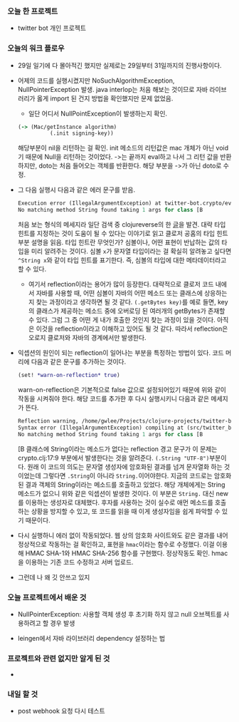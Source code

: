 ### 오늘 한 프로젝트

- twitter bot 개인 프로젝트



### 오늘의 워크 플로우

- 29일 일기에 다 몰아적긴 했지만 실제로는 29일부터 31일까지의 진행사항이다.

- 어제의 코드를 실행시켰지만 NoSuchAlgorithmException, NullPointerException 발생. java interlop는 처음 해보는 것이므로 자바 라이브러리가 옳게 import 된 건지 방법을 확인했지만 문제 없었음.

  - 일단 어디서 NullPointException이 발생하는지 확인.


  ```clojure
  (-> (Mac/getInstance algorithm)
            (.init signing-key))
  ```

  해당부분이 nil을 리턴하는 걸 확인. init 메소드의 리턴값은 mac 개체가 아닌 void기 때문에 Null을 리턴하는 것이었다. ->는 끝까지 eval하고 나서 그 리턴 값을 반환하지만, doto는 처음 들어오는 객체를 반환한다. 해당 부분을 ->가 아닌 doto로 수정. 

- 그 다음 실행시 다음과 같은 에러 문구를 받음.

  ```clojure
  Execution error (IllegalArgumentException) at twitter-bot.crypto/eval14660 (crypto.clj:11).
  No matching method String found taking 1 args for class [B
  ```

  처음 보는 형식의 메세지라 일단 검색 중 clojureverse의 한 [글](https://clojureverse.org/t/weird-java-interop-issues/4395/9)을 발견. 대략 타입 힌트를 지정하는 것이 도움이 될 수 있다는 이야기로 읽고 클로저 공홈의 타입 힌트 부분 설명을 읽음. 타입 힌트란 무엇인가? 심볼이나, 어떤 표현이 반납하는 값의 타입을 미리 알려주는 것이다. 심볼 `x`가 문자열 타입이라는 걸 확실히 알려놓고 싶다면 `^String x`와 같이 타입 힌트를 표기한다. 즉, 심볼의 타입에 대한 메타데이터라고 할 수 있다.

  - 여기서 reflection이라는 용어가 많이 등장한다. 대략적으로 클로저 코드 내에서 자바를 사용할 때, 어떤 심볼이 자바의 어떤 메소드 또는 클래스에 상응하는지 찾는 과정이라고 생각하면 될 것 같다. `(.getBytes key)`를 예로 들면, key의 클래스가 제공하는 메소드 중에 오버로딩 된 여러개의 getBytes가 존재할 수 있다. 그럼 그 중 어떤 게 내가 호출한 것인지 찾는 과정이 있을 것이다. 아직은 이것을 reflection이라고 이해하고 있어도 될 것 같다. 따라서 reflection은 오로지 클로저와 자바의 경계에서만 발생한다.   

- 익셉션의 원인이 되는 reflection이 일어나는 부분을 특정하는 방법이 있다. 코드 머리에 다음과 같은 문구를 추가하는 것이다.

  ```clojure
  (set! *warn-on-reflection* true)
  ```

  warn-on-reflection은 기본적으로 false 값으로 설정되어있기 때문에 위와 같이 작동을 시켜줘야 한다. 해당 코드를 추가한 후 다시 실행시키니 다음과 같은 메세지가 뜬다.

  ```clojure
  Reflection warning, /home/gwlee/Projects/clojure-projects/twitter-bot/src/twitter_bot/crypto.clj:17:9 - call to method String on [B can't be resolved (no such method).
  Syntax error (IllegalArgumentException) compiling at (src/twitter_bot/crypto.clj:7:1).
  No matching method String found taking 1 args for class [B
  ```

  [B 클래스에 String이라는 메소드가 없다는 reflection 경고 문구가 이 문제는 crypto.clj:17:9 부분에서 발생한다는 것을 알려준다. `(.String "UTF-8")`부분이다.  원래 이 코드의 의도는 문자열 생성자에 암호화된 결과를 넘겨 문자열화 하는 것이었는데 그렇다면 `.String`이 아니라 `String.`이어야한다. 지금의 코드로는 암호화된 결과 객체의 String이라는 메소드를 호출하고 있었다. 해당 개체에게는 String 메소드가 없으니 위와 같은 익셉션이 발생한 것이다. 이 부분은 `String.` 대신 new를 이용하는 생성자로 대체했다.  후자를 사용하는 것이 실수로 애먼 메소드를 호출하는 상황을 방지할 수 있고, 또 코드를 읽을 때 이게 생성자임을 쉽게 파악할 수 있기 때문이다. 

- 다시 실행하니 에러 없이 작동되었다. 웹 상의 암호화 사이트와도 같은 결과를 내어 정상적으로 작동하는 걸 확인하고, 표현을 `hmac`이라는 함수로 수정했다. 이걸 이용해 HMAC SHA-1와 HMAC SHA-256 함수를 구현했다. 정상작동도 확인. hmac을 이용하는 기존 코드 수정하고 서버 업로드.

- 그런데 나 왜 깃 안쓰고 있지

  

### 오늘 프로젝트에서 배운 것

- NullPointerException: 사용할 객체 생성 후 초기화 하지 않고 null 오브젝트를 사용하려고 할 경우 발생

- leingen에서 자바 라이브러리 dependency 설정하는 법

  

### 프로젝트와 관련 없지만 알게 된 것

- 



### 내일 할 것

- post webhook 요청 다시 테스트

